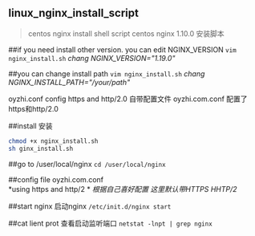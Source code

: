 ## linux_nginx_install_script
>centos nginx install shell script
>centos nginx 1.10.0 安装脚本

##if you need install other version. you can edit NGINX_VERSION
`vim nginx_install.sh`
*chang NGINX_VERSION="1.19.0"*

##you can change install path
`vim nginx_install.sh`
*chang NGINX_INSTALL_PATH="/your/path"*

oyzhi.conf config https and http/2.0
自带配置文件 oyzhi.com.conf 配置了https和http/2.0

##install 安装
```bash
chmod +x nginx_install.sh
sh ginx_install.sh
```

##go to /user/local/nginx 
`cd /user/local/nginx` 

##config file oyzhi.com.conf  
*using https and http/2 *
*根据自己喜好配置 这里默认带HTTPS HHTP/2*

##start nginx  启动nginx
`/etc/init.d/nginx start`

##cat lient prot  查看启动监听端口
`netstat -lnpt | grep nginx`
